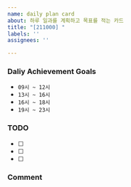 ```yaml
---
name: daily plan card
about: 하루 일과를 계획하고 목표를 적는 카드
title: "[211000] "
labels: ''
assignees: ''

---
```


### Daliy Achievement Goals
 * `09시 ~ 12시` 
 * `13시 ~ 16시` 
 * `16시 ~ 18시`
 * `19시 ~ 23시` 
 
### TODO
 * [ ]  
 * [ ]  
 * [ ]  

### Comment

